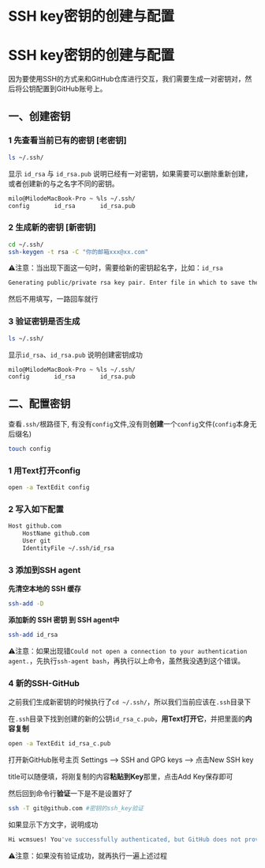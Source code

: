 # SSH key密钥的创建与配置

# SSH key密钥的创建与配置

因为要使用SSH的方式来和GitHub仓库进行交互，我们需要生成一对密钥对，然后将公钥配置到GitHub账号上。

## 一、创建密钥

### 1 先查看当前已有的密钥 [老密钥]

```sh
ls ~/.ssh/
```

显示 `id_rsa` 与 `id_rsa.pub` 说明已经有一对密钥，如果需要可以删除重新创建，或者创建新的与之名字不同的密钥。

```sh
milo@MilodeMacBook-Pro ~ %ls ~/.ssh/
config       id_rsa       id_rsa.pub
```

### 2 生成新的密钥 [新密钥]

```sh
cd ~/.ssh/
ssh-keygen -t rsa -C "你的邮箱xxx@xx.com"
```

⚠️注意：当出现下面这一句时，需要给新的密钥起名字，比如：`id_rsa`

```sh
Generating public/private rsa key pair. Enter file in which to save the key (～/.ssh/id_rsa): id_rsa
```

然后不用填写，一路回车就行

### 3 验证密钥是否生成

```sh
ls ~/.ssh/
```

显示`id_rsa`、`id_rsa.pub` 说明创建密钥成功

```sh
milo@MilodeMacBook-Pro ~ %ls ~/.ssh/
config       id_rsa       id_rsa.pub
```

## 二、配置密钥

查看`.ssh/`根路径下, 有没有`config`文件,没有则**创建**一个`config`文件(`config`本身无后缀名)

```sh
touch config
```

### 1 用Text打开config

```sh
open -a TextEdit config
```

### 2 写入如下配置

```sh
Host github.com
    HostName github.com
    User git
    IdentityFile ~/.ssh/id_rsa
```

### 3 添加到SSH agent

**先清空本地的 SSH 缓存**

```sh
ssh-add -D
```

**添加新的 SSH 密钥 到 SSH agent中**

```sh
ssh-add id_rsa
```

⚠️注意：如果出现错`Could not open a connection to your authentication agent.`，先执行`ssh-agent bash`，再执行以上命令，虽然我没遇到这个错误。

### 4 新的SSH-GitHub

之前我们生成新密钥的时候执行了`cd ~/.ssh/`，所以我们当前应该在`.ssh`目录下

在`.ssh`目录下找到创建的新的公钥`id_rsa_c.pub`，**用Text打开它**，并把里面的**内容复制**

```sh
open -a TextEdit id_rsa_c.pub
```

打开新GitHub账号主页 Settings —> SSH and GPG keys —> 点击New SSH key

title可以随便填，将刚复制的内容**粘贴到Key**那里，点击Add Key保存即可

然后回到命令行**验证**一下是不是设置好了

```sh
ssh -T git@github.com #密钥的ssh_key验证
```

如果显示下方文字，说明成功

```sh
Hi wcmsues! You've successfully authenticated, but GitHub does not provide shell access.
```

⚠️注意：如果没有验证成功，就再执行一遍上述过程


